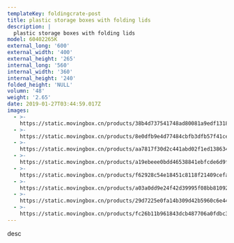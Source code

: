 ```yaml
---
templateKey: foldingcrate-post
title: plastic storage boxes with folding lids
description: |
  plastic storage boxes with folding lids
model: 60402265K
external_long: '600'
external_width: '400'
external_height: '265'
internal_long: '560'
internal_width: '360'
internal_height: '240'
folded_height: 'NULL'
volumn: '48'
weight: '2.65'
date: 2019-01-27T03:44:59.017Z
images:
  - >-
    https://static.movingbox.cn/products/38b4d737541748ad80081a9edf1318ed.jpg
  - >-
    https://static.movingbox.cn/products/8e0dfb9e4d77484cbfb3dfb57f41ce4a.jpg
  - >-
    https://static.movingbox.cn/products/aa7817f30d2c441abd02f1ed1386348b.jpg
  - >-
    https://static.movingbox.cn/products/a19ebeee0bdd46538841ebfcde6d9f93.jpg
  - >-
    https://static.movingbox.cn/products/f62928c54e18451c8118f21409cefa60.jpg
  - >-
    https://static.movingbox.cn/products/a03a0dd9e24f42d39995f08bb8109225.jpg
  - >-
    https://static.movingbox.cn/products/29d7225e0fa14b309d42b5960c6e44ab.jpg
  - >-
    https://static.movingbox.cn/products/fc26b11b961843dcb487706a0fdbc32a.jpg
---
```

desc
